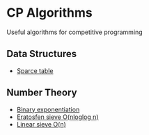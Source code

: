 # CP Algorithms
Useful algorithms for competitive programming
## Data Structures
* [Sparce table](https://github.com/Skeef79/CP-Algo/blob/master/Data%20structures/Sparce%20Table.cpp) 
## Number Theory
* [Binary exponentiation](https://github.com/Skeef79/CP-Algo/blob/master/Number%20Theory/Binary%20Exponentiation.cpp)
* [Eratosfen sieve O(nloglog n)](https://github.com/Skeef79/CP-Algo/blob/master/Number%20Theory/Classic%20Sieve.cpp)
* [Linear sieve O(n)](https://github.com/Skeef79/CP-Algo/blob/master/Number%20Theory/Linear%20Sieve.cpp)
